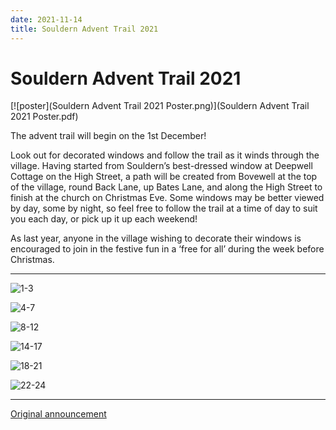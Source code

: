 ```yaml
---
date: 2021-11-14
title: Souldern Advent Trail 2021
---
```


# Souldern Advent Trail 2021

[![poster](Souldern Advent Trail 2021 Poster.png)](Souldern Advent Trail 2021 Poster.pdf)


The advent trail will begin on the 1st December! 

Look out for decorated
windows and follow the trail as it winds through the village. Having started
from Souldern’s best-dressed window at Deepwell Cottage on the High Street, a
path will be created from Bovewell at the top of the village, round Back Lane, up Bates
Lane, and along the High Street to finish at the church on Christmas Eve.
Some windows may be better viewed by day, some by night, so feel free to follow
the trail at a time of day to suit you each day, or pick up it up each weekend!

As last year, anyone in the village wishing to decorate their windows is
encouraged to join in the festive fun in a ‘free for all’ during the week before
Christmas.

---

![1-3](advent-2021-1-3.jpg)

![4-7](advent-2021-4-7.jpg)

![8-12](advent-2021-8-12.jpg)

![14-17](advent-2021-14-17.jpg)

![18-21](advent-2021-18-21.jpg)

![22-24](advent-2021-22-24.jpg)

---

[Original announcement](souldern-advent-2021)
